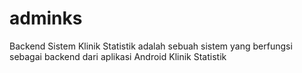 # adminks
Backend Sistem Klinik Statistik
adalah sebuah sistem yang berfungsi sebagai backend dari aplikasi Android Klinik Statistik